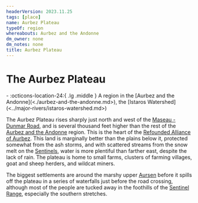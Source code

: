 ```yaml
---
headerVersion: 2023.11.25
tags: [place]
name: Aurbez Plateau
typeOf: region
whereabouts: Aurbez and the Andonne
dm_owner: none
dm_notes: none
title: Aurbez Plateau
---
```

# The Aurbez Plateau
<div class="grid cards ext-narrow-margin ext-one-column" markdown>
-    :octicons-location-24:{ .lg .middle } A region in the [Aurbez and the Andonne](<./aurbez-and-the-andonne.md>), the [Istaros Watershed](<../major-rivers/istaros-watershed.md>)  
</div>


The Aurbez Plateau rises sharply just north and west of the [Maseau - Dunmar Road](<../greater-sembara/roads/maseau-dunmar-road.md>), and is several thousand feet higher than the rest of the [Aurbez and the Andonne](<./aurbez-and-the-andonne.md>) region. This is the heart of the [Refounded Alliance of Aurbez](<refounded-alliance-of-aurbez/refounded-alliance-of-aurbez.md>). This land is marginally better than the plains below it, protected somewhat from the ash storms, and with scattered streams from the snow melt on the [Sentinels](<../sentinel-range.md>), water is more plentiful than farther east, despite the lack of rain. The plateau is home to small farms, clusters of farming villages, goat and sheep herders, and wildcat miners. 

The biggest settlements are around the marshy upper [Aursen](<rivers/aursen.md>) before it spills off the plateau in a series of waterfalls just before the road crossing, although most of the people are tucked away in the foothills of the [Sentinel Range](<../sentinel-range.md>), especially the southern stretches.